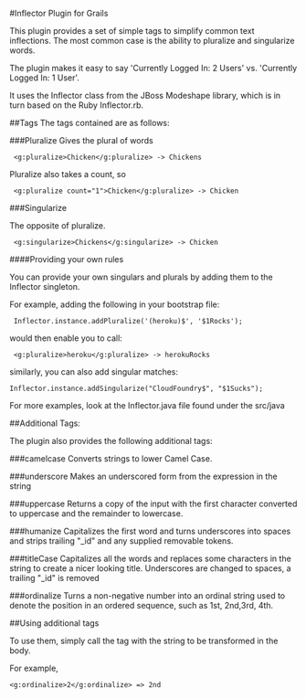 #Inflector Plugin for Grails

This plugin provides a set of simple tags to simplify common text inflections. The most common case is the ability to pluralize and singularize words.

The plugin makes it easy to say 'Currently Logged In: 2 Users' vs. 'Currently Logged In: 1 User'.

It uses the Inflector class from the JBoss Modeshape library, which is in turn based on the Ruby Inflector.rb.

##Tags
The tags contained are as follows:

###Pluralize
Gives the plural of words

     <g:pluralize>Chicken</g:pluralize> -> Chickens

Pluralize also takes a count, so 

     <g:pluralize count="1">Chicken</g:pluralize> -> Chicken

###Singularize

The opposite of pluralize.

     <g:singularize>Chickens</g:singularize> -> Chicken

####Providing your own rules

You can provide your own singulars and plurals by adding them to the Inflector singleton. 

For example, adding the following in your bootstrap file:

     Inflector.instance.addPluralize('(heroku)$', '$1Rocks');

would then enable you to call:

     <g:pluralize>heroku</g:pluralize> -> herokuRocks

similarly, you can also add singular matches:

    Inflector.instance.addSingularize("CloudFoundry$", "$1Sucks");

For more examples, look at the Inflector.java file found under the src/java 

##Additional Tags:

The plugin also provides the following additional tags:

###camelcase
Converts strings to lower Camel Case.

###underscore
Makes an underscored form from the expression in the string

###uppercase
Returns a copy of the input with the first character converted to uppercase and the remainder to lowercase.

###humanize
Capitalizes the first word and turns underscores into spaces and strips trailing "_id" and any supplied removable tokens.

###titleCase
Capitalizes all the words and replaces some characters in the string to create a nicer looking title. Underscores are changed to spaces, a trailing "_id" is removed

###ordinalize 
Turns a non-negative number into an ordinal string used to denote the position in an ordered sequence, such as 1st, 2nd,3rd, 4th.

##Using additional tags

To use them, simply call the tag with the string to be transformed in the body.

For example, 

    <g:ordinalize>2</g:ordinalize> => 2nd


